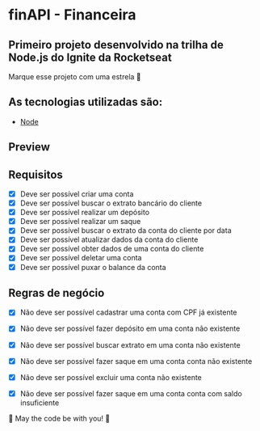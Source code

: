 # finAPI - Financeira

## Primeiro projeto desenvolvido na trilha de Node.js do Ignite da Rocketseat

Marque esse projeto com uma estrela 🌟

## As tecnologias utilizadas são:
* [Node](https://nodejs.org/en/)

## Preview

## Requisitos

- [X] Deve ser possível criar uma conta
- [X] Deve ser possível buscar o extrato bancário do cliente
- [X] Deve ser possível realizar um depósito
- [X] Deve ser possível realizar um saque
- [X] Deve ser possível buscar o extrato da conta do cliente por data
- [X] Deve ser possível atualizar dados da conta do cliente
- [X] Deve ser possível obter dados de uma conta do cliente
- [X] Deve ser possível deletar uma conta
- [X] Deve ser possível puxar o balance da conta

## Regras de negócio

- [X] Não deve ser possível cadastrar uma conta com CPF já existente
- [X] Não deve ser possível fazer depósito em uma conta não existente
- [X] Não deve ser possível buscar extrato em uma conta não existente
- [X] Não deve ser possível fazer saque em uma conta conta não existente
- [X] Não deve ser possível excluir uma conta não existente
- [X] Não deve ser possível fazer saque em uma conta conta com saldo insuficiente



🚀 May the code be with you! 🚀